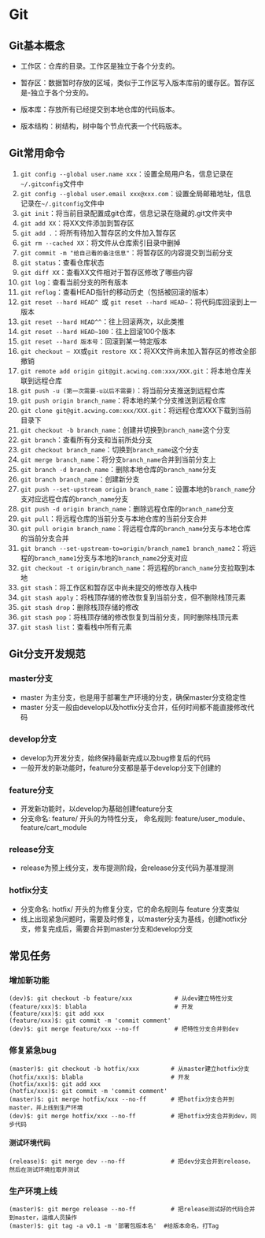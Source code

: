 # Git

## Git基本概念

- 工作区：仓库的目录。工作区是独立于各个分支的。

- 暂存区：数据暂时存放的区域，类似于工作区写入版本库前的缓存区。暂存区是-独立于各个分支的。
- 版本库：存放所有已经提交到本地仓库的代码版本。
- 版本结构：树结构，树中每个节点代表一个代码版本。

## Git常用命令

1. `git config --global user.name xxx`：设置全局用户名，信息记录在`~/.gitconfig`文件中
2. `git config --global user.email xxx@xxx.com`：设置全局邮箱地址，信息记录在`~/.gitconfig`文件中
3. `git init`：将当前目录配置成git仓库，信息记录在隐藏的.git文件夹中
4. `git add XX`：将XX文件添加到暂存区
5. `git add .`：将所有待加入暂存区的文件加入暂存区
6. `git rm --cached XX`：将文件从仓库索引目录中删掉
7. `git commit -m "给自己看的备注信息"`：将暂存区的内容提交到当前分支
8. `git status`：查看仓库状态
9. `git diff XX`：查看XX文件相对于暂存区修改了哪些内容
10. `git log`：查看当前分支的所有版本
11. `git reflog`：查看HEAD指针的移动历史（包括被回滚的版本）
12. `git reset --hard HEAD^ `或 `git reset --hard HEAD~`：将代码库回滚到上一版本
13. `git reset --hard HEAD^^`：往上回滚两次，以此类推
14. `git reset --hard HEAD~100`：往上回滚100个版本
15. `git reset --hard 版本号`：回滚到某一特定版本
16. `git checkout — XX`或`git restore XX`：将XX文件尚未加入暂存区的修改全部撤销
17. `git remote add origin git@git.acwing.com:xxx/XXX.git`：将本地仓库关联到远程仓库
18. `git push -u (第一次需要-u以后不需要)`：将当前分支推送到远程仓库
19. `git push origin branch_name`：将本地的某个分支推送到远程仓库
20. `git clone git@git.acwing.com:xxx/XXX.git`：将远程仓库XXX下载到当前目录下
21. `git checkout -b branch_name`：创建并切换到`branch_name`这个分支
22. `git branch`：查看所有分支和当前所处分支
23. `git checkout branch_name`：切换到`branch_name`这个分支
24. `git merge branch_name`：将分支`branch_name`合并到当前分支上
25. `git branch -d branch_name`：删除本地仓库的`branch_name`分支
26. `git branch branch_name`：创建新分支
27. `git push --set-upstream origin branch_name`：设置本地的`branch_name`分支对应远程仓库的`branch_name`分支
28. `git push -d origin branch_name`：删除远程仓库的`branch_name`分支
29. `git pull`：将远程仓库的当前分支与本地仓库的当前分支合并
30. `git pull origin branch_name`：将远程仓库的`branch_name`分支与本地仓库的当前分支合并
31. `git branch --set-upstream-to=origin/branch_name1 branch_name2`：将远程的`branch_name1`分支与本地的`branch_name2`分支对应
32. `git checkout -t origin/branch_name`：将远程的`branch_name`分支拉取到本地
33. `git stash`：将工作区和暂存区中尚未提交的修改存入栈中
34. `git stash apply`：将栈顶存储的修改恢复到当前分支，但不删除栈顶元素
35. `git stash drop`：删除栈顶存储的修改
36. `git stash pop`：将栈顶存储的修改恢复到当前分支，同时删除栈顶元素
37. `git stash list`：查看栈中所有元素



## Git分支开发规范

### master分支

- master 为主分支，也是用于部署生产环境的分支，确保master分支稳定性
- master 分支一般由develop以及hotfix分支合并，任何时间都不能直接修改代码



### develop分支

- develop为开发分支，始终保持最新完成以及bug修复后的代码
- 一般开发的新功能时，feature分支都是基于develop分支下创建的



### feature分支

- 开发新功能时，以develop为基础创建feature分支
- 分支命名: feature/ 开头的为特性分支， 命名规则: feature/user_module、 feature/cart_module



### release分支

- release为预上线分支，发布提测阶段，会release分支代码为基准提测



### hotfix分支

- 分支命名: hotfix/ 开头的为修复分支，它的命名规则与 feature 分支类似
- 线上出现紧急问题时，需要及时修复，以master分支为基线，创建hotfix分支，修复完成后，需要合并到master分支和develop分支



## 常见任务

### 增加新功能

```shell
(dev)$: git checkout -b feature/xxx            # 从dev建立特性分支
(feature/xxx)$: blabla                         # 开发
(feature/xxx)$: git add xxx
(feature/xxx)$: git commit -m 'commit comment'
(dev)$: git merge feature/xxx --no-ff          # 把特性分支合并到dev
```



### 修复紧急bug

```shell
(master)$: git checkout -b hotfix/xxx         # 从master建立hotfix分支
(hotfix/xxx)$: blabla                         # 开发
(hotfix/xxx)$: git add xxx
(hotfix/xxx)$: git commit -m 'commit comment'
(master)$: git merge hotfix/xxx --no-ff       # 把hotfix分支合并到master，并上线到生产环境
(dev)$: git merge hotfix/xxx --no-ff          # 把hotfix分支合并到dev，同步代码
```



#### 测试环境代码

```shell
(release)$: git merge dev --no-ff             # 把dev分支合并到release，然后在测试环境拉取并测试
```



### 生产环境上线

```shell
(master)$: git merge release --no-ff          # 把release测试好的代码合并到master，运维人员操作
(master)$: git tag -a v0.1 -m '部署包版本名'  #给版本命名，打Tag
```

